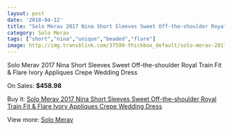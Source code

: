 ```yaml
---
layout: post
date: '2018-04-12'
title: "Solo Merav 2017 Nina Short Sleeves Sweet Off-the-shoulder Royal Train Fit & Flare Ivory Appliques Crepe Wedding Dress"
category: Solo Merav
tags: ["short","nina","unique","beaded","flare"]
image: http://img.transblink.com/37599-thickbox_default/solo-merav-2017-nina-short-sleeves-sweet-off-the-shoulder-royal-train-fit-flare-ivory-appliques-crepe-wedding-dress.jpg
---
```

Solo Merav 2017 Nina Short Sleeves Sweet Off-the-shoulder Royal Train Fit & Flare Ivory Appliques Crepe Wedding Dress

On Sales: **$458.98**
<a href="https://www.transblink.com/en/solo-merav/11995-solo-merav-2017-nina-short-sleeves-sweet-off-the-shoulder-royal-train-fit-flare-ivory-appliques-crepe-wedding-dress.html"><amp-img layout="responsive" width="600" height="600" src="//img.transblink.com/37599-thickbox_default/solo-merav-2017-nina-short-sleeves-sweet-off-the-shoulder-royal-train-fit-flare-ivory-appliques-crepe-wedding-dress.jpg" alt="Solo Merav 2017 Nina Short Sleeves Sweet Off-the-shoulder Royal Train Fit & Flare Ivory Appliques Crepe Wedding Dress 0" /></a>
<a href="https://www.transblink.com/en/solo-merav/11995-solo-merav-2017-nina-short-sleeves-sweet-off-the-shoulder-royal-train-fit-flare-ivory-appliques-crepe-wedding-dress.html"><amp-img layout="responsive" width="600" height="600" src="//img.transblink.com/37603-thickbox_default/solo-merav-2017-nina-short-sleeves-sweet-off-the-shoulder-royal-train-fit-flare-ivory-appliques-crepe-wedding-dress.jpg" alt="Solo Merav 2017 Nina Short Sleeves Sweet Off-the-shoulder Royal Train Fit & Flare Ivory Appliques Crepe Wedding Dress 1" /></a>
<a href="https://www.transblink.com/en/solo-merav/11995-solo-merav-2017-nina-short-sleeves-sweet-off-the-shoulder-royal-train-fit-flare-ivory-appliques-crepe-wedding-dress.html"><amp-img layout="responsive" width="600" height="600" src="//img.transblink.com/37602-thickbox_default/solo-merav-2017-nina-short-sleeves-sweet-off-the-shoulder-royal-train-fit-flare-ivory-appliques-crepe-wedding-dress.jpg" alt="Solo Merav 2017 Nina Short Sleeves Sweet Off-the-shoulder Royal Train Fit & Flare Ivory Appliques Crepe Wedding Dress 2" /></a>
<a href="https://www.transblink.com/en/solo-merav/11995-solo-merav-2017-nina-short-sleeves-sweet-off-the-shoulder-royal-train-fit-flare-ivory-appliques-crepe-wedding-dress.html"><amp-img layout="responsive" width="600" height="600" src="//img.transblink.com/37601-thickbox_default/solo-merav-2017-nina-short-sleeves-sweet-off-the-shoulder-royal-train-fit-flare-ivory-appliques-crepe-wedding-dress.jpg" alt="Solo Merav 2017 Nina Short Sleeves Sweet Off-the-shoulder Royal Train Fit & Flare Ivory Appliques Crepe Wedding Dress 3" /></a>
<a href="https://www.transblink.com/en/solo-merav/11995-solo-merav-2017-nina-short-sleeves-sweet-off-the-shoulder-royal-train-fit-flare-ivory-appliques-crepe-wedding-dress.html"><amp-img layout="responsive" width="600" height="600" src="//img.transblink.com/37600-thickbox_default/solo-merav-2017-nina-short-sleeves-sweet-off-the-shoulder-royal-train-fit-flare-ivory-appliques-crepe-wedding-dress.jpg" alt="Solo Merav 2017 Nina Short Sleeves Sweet Off-the-shoulder Royal Train Fit & Flare Ivory Appliques Crepe Wedding Dress 4" /></a>

Buy it: [Solo Merav 2017 Nina Short Sleeves Sweet Off-the-shoulder Royal Train Fit & Flare Ivory Appliques Crepe Wedding Dress](https://www.transblink.com/en/solo-merav/11995-solo-merav-2017-nina-short-sleeves-sweet-off-the-shoulder-royal-train-fit-flare-ivory-appliques-crepe-wedding-dress.html "Solo Merav 2017 Nina Short Sleeves Sweet Off-the-shoulder Royal Train Fit & Flare Ivory Appliques Crepe Wedding Dress")

View more: [Solo Merav](https://www.transblink.com/en/112-solo-merav "Solo Merav")